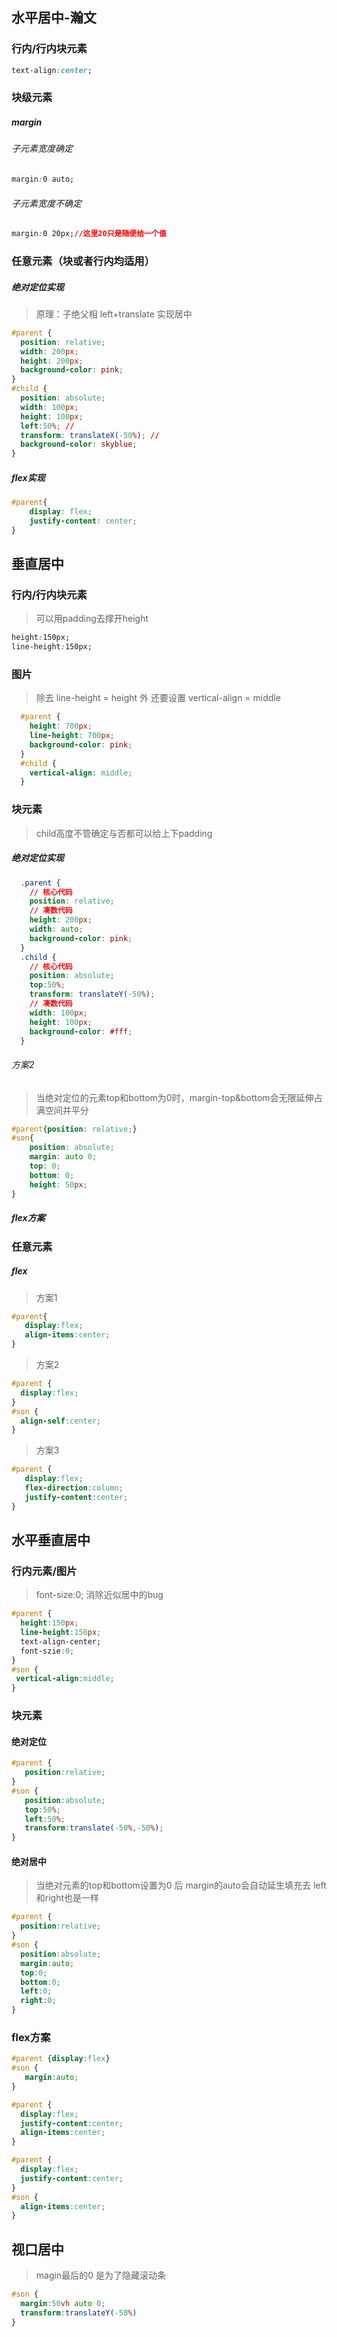 ## 水平居中-瀚文

### 行内/行内块元素

```css
text-align:center;
```

### 块级元素

##### margin

###### 子元素宽度确定

```css
margin:0 auto;
```

###### 子元素宽度不确定

```css
margin:0 20px;//这里20只是随便给一个值
```

### 任意元素（块或者行内均适用）

##### 绝对定位实现

> 原理：子绝父相  left+translate 实现居中

```css
#parent {
  position: relative;
  width: 200px;
  height: 200px;
  background-color: pink;
}
#child {
  position: absolute;
  width: 100px;
  height: 100px;
  left:50%; // 
  transform: translateX(-50%); // 
  background-color: skyblue;
}
```

##### flex实现

```css
#parent{
    display: flex;
    justify-content: center;
}
```

## 垂直居中

### 行内/行内块元素

> 可以用padding去撑开height 

```css
height:150px;
line-height:150px;
```

### 图片

> 除去 line-height = height 外 还要设置 vertical-align = middle

```css
  #parent {
    height: 700px;
    line-height: 700px;
    background-color: pink;
  }
  #child {
    vertical-align: middle;
  }
```

### 块元素

> child高度不管确定与否都可以给上下padding 

##### 绝对定位实现

```css
  .parent {
    // 核心代码
    position: relative;
    // 凑数代码
    height: 200px;
    width: auto;
    background-color: pink;
  }
  .child {
    // 核心代码
    position: absolute;
    top:50%;
    transform: translateY(-50%);
    // 凑数代码
   	width: 100px;
    height: 100px;
    background-color: #fff;
  }
```

###### 方案2

> 当绝对定位的元素top和bottom为0时，margin-top&bottom会无限延伸占满空间并平分

```css
#parent{position: relative;}
#son{
    position: absolute;
    margin: auto 0;
    top: 0;
    bottom: 0;
    height: 50px;
}
```

##### flex方案

### 任意元素

##### flex

> 方案1

```css
#parent{
   display:flex;
   align-items:center;
}
```

> 方案2

```css
#parent {
  display:flex;
}
#son {
  align-self:center;
}
```

> 方案3

```css
#parent {
   display:flex;
   flex-direction:column;
   justify-content:center;
}
```

## 水平垂直居中

### 行内元素/图片

> font-size:0; 消除近似居中的bug

```css
#parent {
  height:150px;
  line-height:150px;
  text-align-center;
  font-szie:0;
}
#son {
 vertical-align:middle;
}
```

### 块元素

#### 绝对定位

```css
#parent {
   position:relative;
}
#son {
   position:absolute;
   top:50%;
   left:50%;
   transform:translate(-50%,-50%);
}
```

#### 绝对居中

> 当绝对元素的top和bottom设置为0 后 margin的auto会自动延生填充去 left和right也是一样

```css
#parent {
  position:relative;  
}
#son {
  position:absolute;
  margin:auto;
  top:0;
  bottom:0;
  left:0;
  right:0;
}
```

###  flex方案

```css
#parent {display:flex}
#son {
   margin:auto;
}
```

```css
#parent {
  display:flex;
  justify-content:center;
  align-items:center;
}
```

```css
#parent {
  display:flex;
  justify-content:center;
}
#son {
  align-items:center;
}
```

## 视口居中

> magin最后的0 是为了隐藏滚动条

```css
#son {
  margin:50vh auto 0;
  transform:translateY(-50%)
}
```

